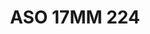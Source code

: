 ---
title: ASO 17MM 224
date: 
draft: false

# descripcion
description : Anillo de plata 925.

materials: Plata 939

color: 

dimensions: 17mm diámetro

code: 05-23-1613

type: "Anillos"

categories: []

price: $10.060,00

price_eftvo: $8.550,00

# Images
# first image will be shown in the product page
images:
  # - image: "images/path_to_image"
  # La ubicacion de las imagenes es imagenes/Anillos/Anillos.Solo Plata/05-23-1613-aso-17mm-224
  - image: "./images/anillos/solo_plata/05-23-1613-aso-17mm-224.jpg"
---